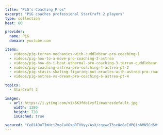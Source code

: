 ```yaml
---
title: "PiG's Coaching Pros"
excerpt: "PiG coaches professional StarCraft 2 players"
type: collection
heat: 60

provider:
  name: PiG
  domain: youtube.com

items:
  - videos/pig-terran-mechanics-with-cuddlebear-pro-coaching-1
  - videos/pig-how-to-a-move-pro-coaching-2-astrea
  - videos/pig-how-do-i-beat-uthermal-pro-coaching-3-terran-cuddlebear-pt-2
  - videos/pig-coaching-astrea-pro-coaching-4-astrea-pt-2
  - videos/pig-stasis-skating-figuring-out-oracles-with-astrea-pro-coaching-5-astrea-pt3
  - videos/pig-astrea-vs-dream-pro-coaching-6-astrea-pt-4

topics:
  - StarCraft 2

images:
  - url: https://i.ytimg.com/vi/5K3fdo1vyfI/maxresdefault.jpg
    width: 1280
    height: 720
    isCached: true

secured: "Ce01A9uTImHciZmoCaVGxpRTVVyy/AsX/cgxwoT3se0o8eIdPQ1phMN5Cd6VtudpHA5vBxGf3eo/tEwyJL/J7rc1Ns9Ux52ejDeDLgO2VrceY2LAtXxpFmnJQ4w6aCUUEMKlCEwbK1kS4zcxVOJbbaUdoSiy3gNe3axRza7JYuUA3uX2/Lpq/MNhYlTK0qIX51X24KRgWg9cv1OOcRUfWtjNQB9R3UvLRnb5fAqJRL1TlfCFk1yblAA7PJu8H5pkMc1s9hPWaLDWqITZ3Nd0IAubc4/666hUur1F5j3uCJBtXhTficnJfOIqTEA+70O4slmD5IEnfAr+QfAZ2Rh9ytvqQb8tpcmlMzhsd41AxEQ=;9MZm9QZ9oDW8venoHKXhbQ=="
---
```


